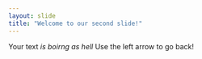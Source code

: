```yaml
---
layout: slide
title: "Welcome to our second slide!"
---
```

Your text *is boirng as hell*
Use the left arrow to go back!
